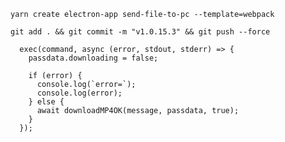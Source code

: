 ```shell
yarn create electron-app send-file-to-pc --template=webpack
```


```shell
git add . && git commit -m "v1.0.15.3" && git push --force
```

























```text
  exec(command, async (error, stdout, stderr) => {
    passdata.downloading = false;

    if (error) {
      console.log(`error=`);
      console.log(error);
    } else {
      await downloadMP4OK(message, passdata, true);
    }
  });

```